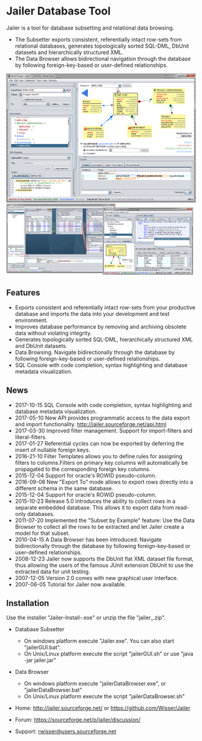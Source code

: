 # Jailer Database Tool

Jailer is a tool for database subsetting and relational data browsing. 

 - The Subsetter exports consistent, referentially intact row-sets from relational databases,
   generates topologically sorted SQL-DML, DbUnit datasets and hierarchically structured XML.
 - The Data Browser allows bidirectional navigation through the database 
   by following foreign-key-based or user-defined relationships.


<img src="/docs/screenshot.png" width="850" />

## Features

 - Exports consistent and referentially intact row-sets from your productive database
   and imports the data into your development and test environment.
 - Improves database performance by removing and archiving obsolete data without violating integrity.
 - Generates topologically sorted SQL-DML, hierarchically structured XML and DbUnit datasets.
 - Data Browsing. Navigate bidirectionally through the database by following foreign-key-based or user-defined relationships.
 - SQL Console with code completion, syntax highlighting and database metadata visualization.

 
## News

 - 2017-10-15   SQL Console with code completion, syntax highlighting and database metadata visualization.
 - 2017-05-10   New API provides programmatic access to the data export and import functionality. http://jailer.sourceforge.net/api.html
 - 2017-03-30 	Improved filter management. Support for import-filters and literal-filters.
 - 2017-01-27 	Referential cycles can now be exported by deferring the insert of nullable foreign keys.
 - 2016-21-10 	Filter Templates allows you to define rules for assigning filters to columns.Filters on primary key columns will automatically be propagated to the corresponding foreign key columns.
 - 2015-12-04 	Support for oracle's ROWID pseudo-column.
 - 2016-09-08 	New "Export To" mode allows to export rows directly into a different schema in the same database.
 - 2015-12-04 	Support for oracle's ROWID pseudo-column.
 - 2015-10-23 	Release 5.0 introduces the ability to collect rows in a separate embedded database. This allows it to export data from read-only databases.
 - 2011-07-20 	Implemented the "Subset by Example" feature: Use the Data Browser to collect all the rows to be extracted and let Jailer create a model for that subset.
 - 2010-04-15 	A Data Browser has been introduced. Navigate bidirectionally through the database by following foreign-key-based or user-defined relationships.
 - 2008-12-23 	Jailer now supports the DbUnit flat XML dataset file format, thus allowing the users of the famous JUnit extension DbUnit to use the extracted data for unit testing.
 - 2007-12-05 	Version 2.0 comes with new graphical user interface.
 - 2007-06-05 	Tutorial for Jailer now available.


## Installation

Use the installer "Jailer-Install-<N>.exe" or unzip the file "jailer_<N>.zip".

 - Database Subsetter
    - On windows platform execute "Jailer.exe". You can also start "jailerGUI.bat".
    - On Unix/Linux platform execute the script "jailerGUI.sh" or use "java -jar jailer.jar"


 - Data Browser
    - On windows platform execute "jailerDataBrowser.exe", or "jailerDataBrowser.bat"
    - On Unix/Linux platform execute the script "jailerDataBrowser.sh"



 - Home:    http://jailer.sourceforge.net/ or https://github.com/Wisser/Jailer
 - Forum:   https://sourceforge.net/p/jailer/discussion/
 - Support: rwisser@users.sourceforge.net
